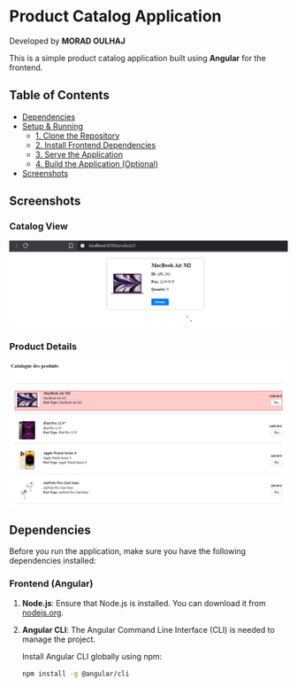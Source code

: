 # Product Catalog Application

Developed by **MORAD OULHAJ**

This is a simple product catalog application built using **Angular** for the frontend.
## Table of Contents
- [Dependencies](#dependencies)
- [Setup & Running](#setup--running)
  - [1. Clone the Repository](#1-clone-the-repository)
  - [2. Install Frontend Dependencies](#2-install-frontend-dependencies)
  - [3. Serve the Application](#3-serve-the-application)
  - [4. Build the Application (Optional)](#4-build-the-application-optional)
- [Screenshots](#screenshots)

## Screenshots

### Catalog View
![Catalog Screenshot](./screenshots/image.png)

### Product Details
![Product Details Screenshot](./screenshots/image2.png)

## Dependencies

Before you run the application, make sure you have the following dependencies installed:

### Frontend (Angular)

1. **Node.js**: Ensure that Node.js is installed. You can download it from [nodejs.org](https://nodejs.org/).

2. **Angular CLI**: The Angular Command Line Interface (CLI) is needed to manage the project.
   
   Install Angular CLI globally using npm:
   ```bash
   npm install -g @angular/cli
